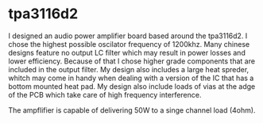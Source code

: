 # tpa3116d2
I designed an audio power amplifier board based around the tpa3116d2. I chose the highest possible oscilator frequency of 1200khz. Many chinese designs feature no output LC filter which may result in power losses and lower efficiency. Because of that I chose higher grade components that are included in the output filter. My design also includes a large heat spreder, whitch may come in handy when dealing with a version of the IC that has a bottom mounted heat pad. My design also include loads of vias at the adge of the PCB which take care of high frequency interference.

The ampflifier is capable of delivering 50W to a singe channel load (4ohm).
